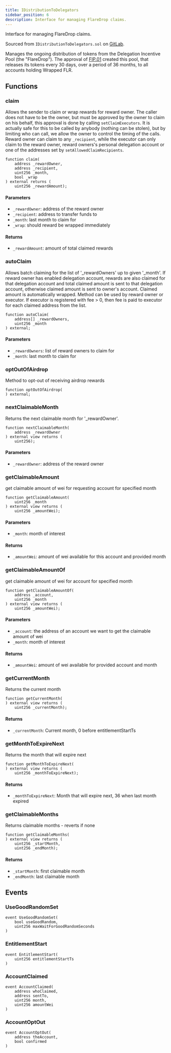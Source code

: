 ```yaml
---
title: IDistributionToDelegators
sidebar_position: 6
description: Interface for managing FlareDrop claims.
---
```


Interface for managing FlareDrop claims.

Sourced from `IDistributionToDelegators.sol` on [GitLab](https://gitlab.com/flarenetwork/flare-smart-contracts/-/blob/master/contracts/userInterfaces/IDistributionToDelegators.sol).

Manages the ongoing distribution of tokens from the Delegation Incentive Pool (the "FlareDrop"). The approval of [FIP.01](https://proposals.flare.network/FIP/FIP_1) created this pool, that releases its tokens every 30 days, over a period of 36 months, to all accounts holding Wrapped FLR.

## Functions

### claim

Allows the sender to claim or wrap rewards for reward owner.
The caller does not have to be the owner, but must be approved by the owner to claim on his behalf,
this approval is done by calling `setClaimExecutors`.
It is actually safe for this to be called by anybody (nothing can be stolen), but by limiting who can
call, we allow the owner to control the timing of the calls.
Reward owner can claim to any `_recipient`, while the executor can only claim to the reward owner,
reward owners's personal delegation account or one of the addresses set by `setAllowedClaimRecipients`.

```solidity
function claim(
    address _rewardOwner,
    address _recipient,
    uint256 _month,
    bool _wrap
) external returns (
    uint256 _rewardAmount);
```

#### Parameters

- `_rewardOwner`: address of the reward owner
- `_recipient`: address to transfer funds to
- `_month`: last month to claim for
- `_wrap`: should reward be wrapped immediately

#### Returns

- `_rewardAmount`: amount of total claimed rewards

### autoClaim

Allows batch claiming for the list of '\_rewardOwners' up to given '\_month'.
If reward owner has enabled delegation account, rewards are also claimed for that delegation account and
total claimed amount is sent to that delegation account, otherwise claimed amount is sent to owner's account.
Claimed amount is automatically wrapped.
Method can be used by reward owner or executor. If executor is registered with fee > 0,
then fee is paid to executor for each claimed address from the list.

```solidity
function autoClaim(
    address[] _rewardOwners,
    uint256 _month
) external;
```

#### Parameters

- `_rewardOwners`: list of reward owners to claim for
- `_month`: last month to claim for

### optOutOfAirdrop

Method to opt-out of receiving airdrop rewards

```solidity
function optOutOfAirdrop(
) external;
```

### nextClaimableMonth

Returns the next claimable month for '\_rewardOwner'.

```solidity
function nextClaimableMonth(
    address _rewardOwner
) external view returns (
    uint256);
```

#### Parameters

- `_rewardOwner`: address of the reward owner

### getClaimableAmount

get claimable amount of wei for requesting account for specified month

```solidity
function getClaimableAmount(
    uint256 _month
) external view returns (
    uint256 _amountWei);
```

#### Parameters

- `_month`: month of interest

#### Returns

- `_amountWei`: amount of wei available for this account and provided month

### getClaimableAmountOf

get claimable amount of wei for account for specified month

```solidity
function getClaimableAmountOf(
    address _account,
    uint256 _month
) external view returns (
    uint256 _amountWei);
```

#### Parameters

- `_account`: the address of an account we want to get the claimable amount of wei
- `_month`: month of interest

#### Returns

- `_amountWei`: amount of wei available for provided account and month

### getCurrentMonth

Returns the current month

```solidity
function getCurrentMonth(
) external view returns (
    uint256 _currentMonth);
```

#### Returns

- `_currentMonth`: Current month, 0 before entitlementStartTs

### getMonthToExpireNext

Returns the month that will expire next

```solidity
function getMonthToExpireNext(
) external view returns (
    uint256 _monthToExpireNext);
```

#### Returns

- `_monthToExpireNext`: Month that will expire next, 36 when last month expired

### getClaimableMonths

Returns claimable months - reverts if none

```solidity
function getClaimableMonths(
) external view returns (
    uint256 _startMonth,
    uint256 _endMonth);
```

#### Returns

- `_startMonth`: first claimable month
- `_endMonth`: last claimable month

## Events

### UseGoodRandomSet

```solidity
event UseGoodRandomSet(
    bool useGoodRandom,
    uint256 maxWaitForGoodRandomSeconds
)
```

### EntitlementStart

```solidity
event EntitlementStart(
    uint256 entitlementStartTs
)
```

### AccountClaimed

```solidity
event AccountClaimed(
    address whoClaimed,
    address sentTo,
    uint256 month,
    uint256 amountWei
)
```

### AccountOptOut

```solidity
event AccountOptOut(
    address theAccount,
    bool confirmed
)
```
